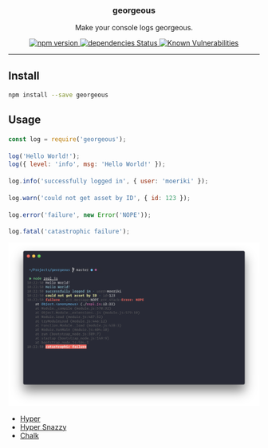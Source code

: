 <p align="center">
  <h3 align="center">georgeous</h3>
  <p align="center">Make your console logs georgeous.<p>
  <p align="center">
    <a href="https://www.npmjs.com/package/georgeous">
      <img src="https://img.shields.io/npm/v/georgeous.svg" alt="npm version">
    </a>
    <a href="https://david-dm.org/moeriki/georgeous">
      <img src="https://david-dm.org/moeriki/georgeous/status.svg" alt="dependencies Status"></img>
    </a>
    <a href="https://snyk.io/test/github/moeriki/georgeous">
      <img src="https://snyk.io/test/github/moeriki/georgeous/badge.svg" alt="Known Vulnerabilities"></img>
    </a>
  </p>
</p>

---

## Install

```sh
npm install --save georgeous
```

## Usage

```js
const log = require('georgeous');

log('Hello World!');
log({ level: 'info', msg: 'Hello World!' });

log.info('successfully logged in', { user: 'moeriki' });

log.warn('could not get asset by ID', { id: 123 });

log.error('failure', new Error('NOPE'));

log.fatal('catastrophic failure');
```

<img src="https://raw.githubusercontent.com/Moeriki/georgeous/master/georgeous.png" />

*   [Hyper](https://hyper.is)
*   [Hyper Snazzy](https://github.com/sindresorhus/hyper-snazzy)
*   [Chalk](https://github.com/chalk/chalk)
